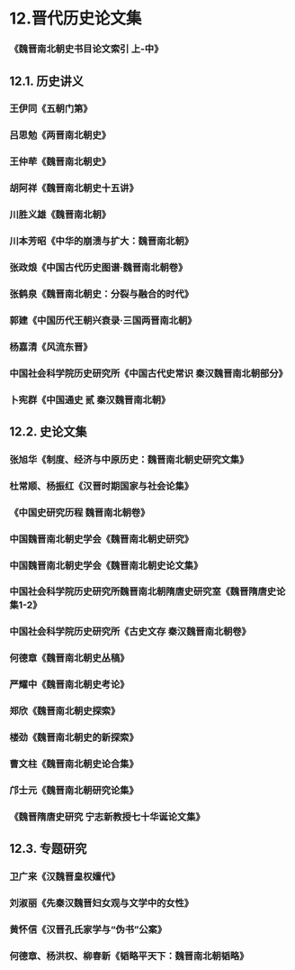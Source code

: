# 12.晋代历史论文集

### 《魏晋南北朝史书目论文索引 上-中》

## 12.1. 历史讲义

### 王伊同《五朝门第》

### 吕思勉《两晋南北朝史》

### 王仲荦《魏晋南北朝史》

### 胡阿祥《魏晋南北朝史十五讲》

### 川胜义雄《魏晋南北朝》

### 川本芳昭《中华的崩溃与扩大：魏晋南北朝》

### 张政烺《中国古代历史图谱·魏晋南北朝卷》

### 张鹤泉《魏晋南北朝史：分裂与融合的时代》

### 郭建《中国历代王朝兴衰录·三国两晋南北朝》

### 杨嘉清《风流东晋》

### 中国社会科学院历史研究所《中国古代史常识 秦汉魏晋南北朝部分》

### 卜宪群《中国通史 贰 秦汉魏晋南北朝》

## 12.2. 史论文集

### 张旭华《制度、经济与中原历史：魏晋南北朝史研究文集》

### 杜常顺、杨振红《汉晋时期国家与社会论集》

### 《中国史研究历程 魏晋南北朝卷》

### 中国魏晋南北朝史学会《魏晋南北朝史研究》

### 中国魏晋南北朝史学会《魏晋南北朝史论文集》

### 中国社会科学院历史研究所魏晋南北朝隋唐史研究室《魏晋隋唐史论集1-2》

### 中国社会科学院历史研究所《古史文存 秦汉魏晋南北朝卷》

### 何德章《魏晋南北朝史丛稿》

### 严耀中《魏晋南北朝史考论》

### 郑欣《魏晋南北朝史探索》

### 楼劲《魏晋南北朝史的新探索》

### 曹文柱《魏晋南北朝史论合集》

### 邝士元《魏晋南北朝研究论集》

### 《魏晋隋唐史研究 宁志新教授七十华诞论文集》



## 12.3. 专题研究

### 卫广来《汉魏晋皇权嬗代》

### 刘淑丽《先秦汉魏晋妇女观与文学中的女性》

### 黄怀信《汉晋孔氏家学与“伪书”公案》

### 何德章、杨洪权、柳春新《韬略平天下：魏晋南北朝韬略》


